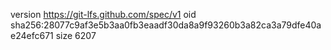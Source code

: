 version https://git-lfs.github.com/spec/v1
oid sha256:28077c9af3e5b3aa0fb3eaadf30da8a9f93260b3a82ca3a79dfe40ae24efc671
size 6207
